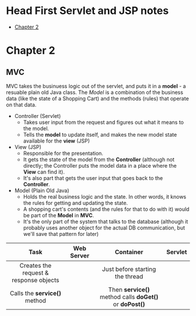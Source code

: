 Head First Servlet and JSP notes
==========================
* [Chapter 2](#chapter-2)

# Chapter 2 
## MVC
MVC takes the businuess logic out of the servlet, and puts it in a **model** - a resuable plain old Java class. The *Model* is a combination
of the business data (like the state of a Shopping Cart) and the methods (rules) that operate on that data.
- Controller (Servlet)
  - Takes user input from the request and figures out what it means to the model.
  - Tells the **model** to update itself, and makes the new model state available for the **view** (JSP)
- View (JSP)
  - Responsible for the presentation. 
  - It gets the state of the model from the **Controller** (although not directly; the Controller puts the model data in a place where the
  **View** can find it).
  - It's also part that gets the user input that goes back to the **Controller**.
- Model (Plain Old Java)
  - Holds the real business logic and the state. In other words, it knows the rules for getting and updating the state.
  - A shopping cart's contents (and the rules for that to do with it) would be part of the **Model** in **MVC**.
  - It's the only part of the system that talks to the database (although it probably uses another object for the actual DB communication, but we'll save that pattern for later)

| Task | Web Server | Container | Servlet 
| :--------: | :-------: | :---------: | :------:
| Creates the request & response objects | | Just before starting the thread | |
| Calls the **service()** method | | Then **service()** method calls **doGet()** or **doPost()** | |
